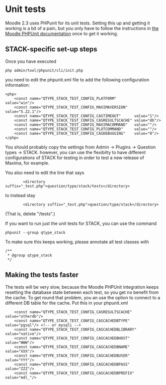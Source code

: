 # Unit tests

Moodle 2.3 uses PHPunit for its unit tests. Setting this up and getting it working
is a bit of a pain, but you only have to follow the instructions in
[the Moodle PHPUnit documentation](http://docs.moodle.org/dev/PHPUnit) once to get it working.

## STACK-specific set-up steps ##

Once you have executed

    php admin/tool/phpunit/cli/init.php

you need to edit the phpunit.xml file to add the following configuration information:

    <php>
        <const name="QTYPE_STACK_TEST_CONFIG_PLATFORM"        value="win"/>
        <const name="QTYPE_STACK_TEST_CONFIG_MAXIMAVERSION"   value="5.22.1"/>
        <const name="QTYPE_STACK_TEST_CONFIG_CASTIMEOUT"      value="1"/>
        <const name="QTYPE_STACK_TEST_CONFIG_CASRESULTSCACHE" value="db"/>
        <const name="QTYPE_STACK_TEST_CONFIG_MAXIMACOMMAND"   value=""/>
        <const name="QTYPE_STACK_TEST_CONFIG_PLOTCOMMAND"     value=""/>
        <const name="QTYPE_STACK_TEST_CONFIG_CASDEBUGGING"    value="0"/>
    </php>

You should probably copy the settings from Admin -> Plugins -> Question types -> STACK.
however, you can use the flexibilty to have different configurations of STACK
for testing in order to test a new release of Maxima, for example.

You also need to edit the line that says

            <directory suffix="_test.php">question/type/stack/tests</directory>

to instead stay

            <directory suffix="_test.php">question/type/stack</directory>

(That is, delete "/tests".)

If you want to run just the unit tests for STACK, you can use the command

    phpunit --group qtype_stack

To make sure this keeps working, please annotate all test classes with

    /**
     * @group qtype_stack
     */

## Making the tests faster ##

The tests will be very slow, because the Moodle PHPUnit integration keeps resetting
the database state between each test, so you get no benefit from the cache. To
get round that problem, you an use the option to connect to a different DB table
for the cache. Put this in your phpunit.xml

        <const name="QTYPE_STACK_TEST_CONFIG_CASRESULTSCACHE"   value="otherdb"/>
        <const name="QTYPE_STACK_TEST_CONFIG_CASCACHEDBTYPE"    value="pgsql"/> <!-- or mysqli -->
        <const name="QTYPE_STACK_TEST_CONFIG_CASCACHEDBLIBRARY" value="native"/>
        <const name="QTYPE_STACK_TEST_CONFIG_CASCACHEDBHOST"    value="WWW"/>
        <const name="QTYPE_STACK_TEST_CONFIG_CASCACHEDBNAME"    value="XXX"/>
        <const name="QTYPE_STACK_TEST_CONFIG_CASCACHEDBUSER"    value="YYY"/>
        <const name="QTYPE_STACK_TEST_CONFIG_CASCACHEDBPASS"    value="ZZZ"/>
        <const name="QTYPE_STACK_TEST_CONFIG_CASCACHEDBPREFIX"  value="mdl_"/>

